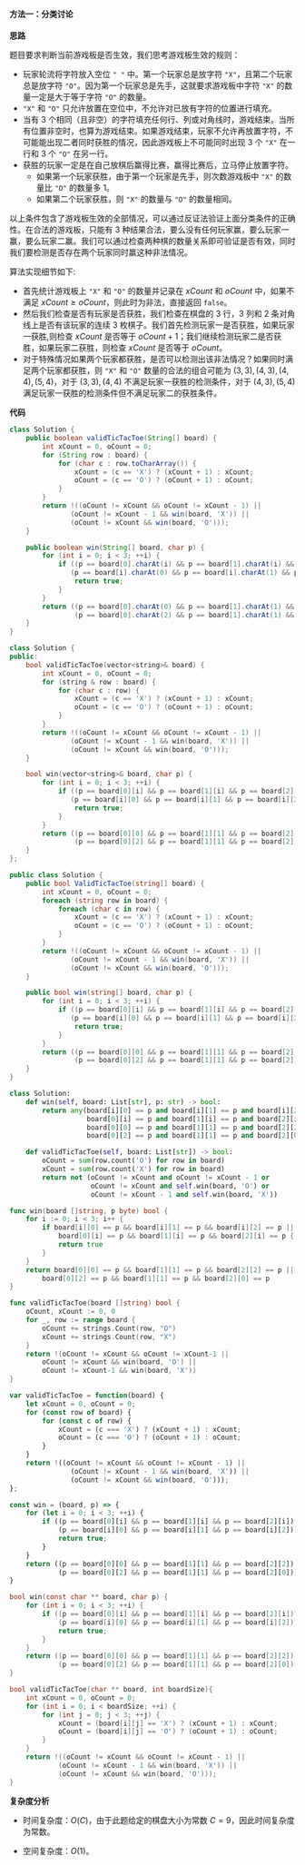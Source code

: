 #### 方法一：分类讨论

**思路**

题目要求判断当前游戏板是否生效，我们思考游戏板生效的规则：
- 玩家轮流将字符放入空位 $\texttt{" "}$ 中。第一个玩家总是放字符 $\texttt{"X"}$，且第二个玩家总是放字符 $\texttt{"O"}$。因为第一个玩家总是先手，这就要求游戏板中字符 $\texttt{"X"}$ 的数量一定是大于等于字符 $\texttt{"O"}$ 的数量。
- $\texttt{"X"}$ 和 $\texttt{"O"}$ 只允许放置在空位中，不允许对已放有字符的位置进行填充。
- 当有 $3$ 个相同（且非空）的字符填充任何行、列或对角线时，游戏结束。当所有位置非空时，也算为游戏结束。如果游戏结束，玩家不允许再放置字符，不可能能出现二者同时获胜的情况，因此游戏板上不可能同时出现 $3$ 个 $\texttt{"X"}$ 在一行和 $3$ 个 $\texttt{"O"}$ 在另一行。
- 获胜的玩家一定是在自己放棋后赢得比赛，赢得比赛后，立马停止放置字符。
  - 如果第一个玩家获胜，由于第一个玩家是先手，则次数游戏板中 $\texttt{"X"}$ 的数量比 $\texttt{"O"}$ 的数量多 $1$。
  - 如果第二个玩家获胜，则 $\texttt{"X"}$ 的数量与 $\texttt{"O"}$ 的数量相同。

以上条件包含了游戏板生效的全部情况，可以通过反证法验证上面分类条件的正确性。在合法的游戏板，只能有 $3$ 种结果合法，要么没有任何玩家赢，要么玩家一赢，要么玩家二赢。我们可以通过检查两种棋的数量关系即可验证是否有效，同时我们要检测是否存在两个玩家同时赢这种非法情况。

算法实现细节如下:
- 首先统计游戏板上 $\texttt{"X"}$ 和 $\texttt{"O"}$ 的数量并记录在 $\textit{xCount}$ 和 $\textit{oCount}$ 中，如果不满足 $\textit{xCount} \ge \textit{oCount}$，则此时为非法，直接返回 $\texttt{false}$。
- 然后我们检查是否有玩家是否获胜，我们检查在棋盘的 $3$ 行，$3$ 列和 $2$ 条对角线上是否有该玩家的连续 $3$ 枚棋子。我们首先检测玩家一是否获胜，如果玩家一获胜,则检查 $\textit{xCount}$ 是否等于 $\textit{oCount} + 1$；我们继续检测玩家二是否获胜，如果玩家二获胜，则检查 $\textit{xCount}$ 是否等于 $\textit{oCount}$。
- 对于特殊情况如果两个玩家都获胜，是否可以检测出该非法情况？如果同时满足两个玩家都获胜，则 $\texttt{"X"}$ 和 $\texttt{"O"}$ 数量的合法的组合可能为 $(3,3),(4,3),(4,4),(5,4)$，对于 $(3,3),(4,4)$ 不满足玩家一获胜的检测条件，对于 $(4,3),(5,4)$ 满足玩家一获胜的检测条件但不满足玩家二的获胜条件。

**代码**

```Java [sol1-Java]
class Solution {
    public boolean validTicTacToe(String[] board) {
        int xCount = 0, oCount = 0;
        for (String row : board) {
            for (char c : row.toCharArray()) {
                xCount = (c == 'X') ? (xCount + 1) : xCount;
                oCount = (c == 'O') ? (oCount + 1) : oCount;
            }
        }
        return !((oCount != xCount && oCount != xCount - 1) ||
               (oCount != xCount - 1 && win(board, 'X')) ||
               (oCount != xCount && win(board, 'O')));
    }

    public boolean win(String[] board, char p) {
        for (int i = 0; i < 3; ++i) {
            if ((p == board[0].charAt(i) && p == board[1].charAt(i) && p == board[2].charAt(i)) ||
               (p == board[i].charAt(0) && p == board[i].charAt(1) && p == board[i].charAt(2))) {
                return true;
            }
        }
        return ((p == board[0].charAt(0) && p == board[1].charAt(1) && p == board[2].charAt(2)) ||
                (p == board[0].charAt(2) && p == board[1].charAt(1) && p == board[2].charAt(0)));
    }
}
```

```C++ [sol1-C++]
class Solution {
public:
    bool validTicTacToe(vector<string>& board) {
        int xCount = 0, oCount = 0;
        for (string & row : board) {
            for (char c : row) {
                xCount = (c == 'X') ? (xCount + 1) : xCount;
                oCount = (c == 'O') ? (oCount + 1) : oCount;
            }
        }
        return !((oCount != xCount && oCount != xCount - 1) ||
               (oCount != xCount - 1 && win(board, 'X')) ||
               (oCount != xCount && win(board, 'O')));
    }

    bool win(vector<string>& board, char p) {
        for (int i = 0; i < 3; ++i) {
            if ((p == board[0][i] && p == board[1][i] && p == board[2][i]) ||
               (p == board[i][0] && p == board[i][1] && p == board[i][2])) {
                return true;
            }
        }
        return ((p == board[0][0] && p == board[1][1] && p == board[2][2]) ||
                (p == board[0][2] && p == board[1][1] && p == board[2][0]));
    }
};
```

```C# [sol1-C#]
public class Solution {
    public bool ValidTicTacToe(string[] board) {
        int xCount = 0, oCount = 0;
        foreach (string row in board) {
            foreach (char c in row) {
                xCount = (c == 'X') ? (xCount + 1) : xCount;
                oCount = (c == 'O') ? (oCount + 1) : oCount;
            }
        }
        return !((oCount != xCount && oCount != xCount - 1) ||
               (oCount != xCount - 1 && win(board, 'X')) ||
               (oCount != xCount && win(board, 'O')));
    }

    public bool win(string[] board, char p) {
        for (int i = 0; i < 3; ++i) {
            if ((p == board[0][i] && p == board[1][i] && p == board[2][i]) ||
               (p == board[i][0] && p == board[i][1] && p == board[i][2])) {
                return true;
            }
        }
        return ((p == board[0][0] && p == board[1][1] && p == board[2][2]) ||
                (p == board[0][2] && p == board[1][1] && p == board[2][0]));
    }
}
```

```Python [sol1-Python3]
class Solution:
    def win(self, board: List[str], p: str) -> bool:
        return any(board[i][0] == p and board[i][1] == p and board[i][2] == p or
                   board[0][i] == p and board[1][i] == p and board[2][i] == p for i in range(3)) or \
                   board[0][0] == p and board[1][1] == p and board[2][2] == p or \
                   board[0][2] == p and board[1][1] == p and board[2][0] == p

    def validTicTacToe(self, board: List[str]) -> bool:
        oCount = sum(row.count('O') for row in board)
        xCount = sum(row.count('X') for row in board)
        return not (oCount != xCount and oCount != xCount - 1 or
                    oCount != xCount and self.win(board, 'O') or
                    oCount != xCount - 1 and self.win(board, 'X'))
```

```go [sol1-Golang]
func win(board []string, p byte) bool {
    for i := 0; i < 3; i++ {
        if board[i][0] == p && board[i][1] == p && board[i][2] == p ||
            board[0][i] == p && board[1][i] == p && board[2][i] == p {
            return true
        }
    }
    return board[0][0] == p && board[1][1] == p && board[2][2] == p ||
        board[0][2] == p && board[1][1] == p && board[2][0] == p
}

func validTicTacToe(board []string) bool {
    oCount, xCount := 0, 0
    for _, row := range board {
        oCount += strings.Count(row, "O")
        xCount += strings.Count(row, "X")
    }
    return !(oCount != xCount && oCount != xCount-1 ||
        oCount != xCount && win(board, 'O') ||
        oCount != xCount-1 && win(board, 'X'))
}
```

```JavaScript [sol1-JavaScript]
var validTicTacToe = function(board) {
    let xCount = 0, oCount = 0;
    for (const row of board) {
        for (const c of row) {
            xCount = (c === 'X') ? (xCount + 1) : xCount;
            oCount = (c === 'O') ? (oCount + 1) : oCount;
        }
    }
    return !((oCount != xCount && oCount != xCount - 1) ||
               (oCount != xCount - 1 && win(board, 'X')) ||
               (oCount != xCount && win(board, 'O')));
};

const win = (board, p) => {
    for (let i = 0; i < 3; ++i) {
        if ((p == board[0][i] && p == board[1][i] && p == board[2][i]) ||
            (p == board[i][0] && p == board[i][1] && p == board[i][2])) {
            return true;
        }
    }
    return ((p == board[0][0] && p == board[1][1] && p == board[2][2]) ||
            (p == board[0][2] && p == board[1][1] && p == board[2][0]));
}
```

```C [sol1-C]
bool win(const char ** board, char p) {
    for (int i = 0; i < 3; ++i) {
        if ((p == board[0][i] && p == board[1][i] && p == board[2][i]) ||
            (p == board[i][0] && p == board[i][1] && p == board[i][2])) {
            return true;
        }
    }
    return ((p == board[0][0] && p == board[1][1] && p == board[2][2]) ||
            (p == board[0][2] && p == board[1][1] && p == board[2][0]));
}

bool validTicTacToe(char ** board, int boardSize){
    int xCount = 0, oCount = 0;
    for (int i = 0; i < boardSize; ++i) {
        for (int j = 0; j < 3; ++j) {
            xCount = (board[i][j] == 'X') ? (xCount + 1) : xCount;
            oCount = (board[i][j] == 'O') ? (oCount + 1) : oCount;
        }
    }
    return !((oCount != xCount && oCount != xCount - 1) ||
            (oCount != xCount - 1 && win(board, 'X')) ||
            (oCount != xCount && win(board, 'O')));
}
```

**复杂度分析**

- 时间复杂度：$O(C)$，由于此题给定的棋盘大小为常数 $C = 9$，因此时间复杂度为常数。

- 空间复杂度：$O(1)$。